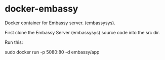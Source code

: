 docker-embassy
==============

Docker container for Embassy server. (embassysys).

First clone the Embassy Server (embassysys) source code into the src dir.

Run this:

sudo docker run -p 5080:80 -d embassy/app
